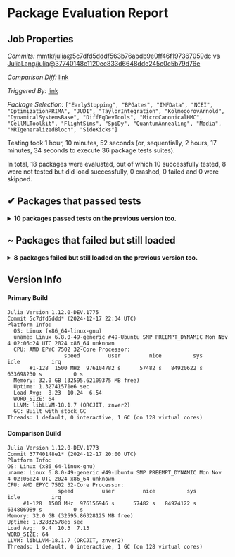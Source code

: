 # Package Evaluation Report

## Job Properties

*Commits:* [mmtk/julia@5c7dfd5dddf563b76abdb9e0ff46f197367059dc](https://github.com/mmtk/julia/commit/5c7dfd5dddf563b76abdb9e0ff46f197367059dc) vs [JuliaLang/julia@37740148e1120ec833d6648dde245c0c5b79d76e](https://github.com/JuliaLang/julia/commit/37740148e1120ec833d6648dde245c0c5b79d76e)

*Comparison Diff:* [link](https://github.com/JuliaLang/julia/compare/37740148e1120ec833d6648dde245c0c5b79d76e...mmtk/julia:5c7dfd5dddf563b76abdb9e0ff46f197367059dc)

*Triggered By:* [link](https://github.com/JuliaLang/julia/pull/56288#issuecomment-2549818609)

*Package Selection:* `["EarlyStopping", "BPGates", "IMFData", "NCEI", "OptimizationPRIMA", "JUDI", "TaylorIntegration", "KolmogorovArnold", "DynamicalSystemsBase", "DiffEqDevTools", "MicroCanonicalHMC", "CellMLToolkit", "FlightSims", "SpiDy", "QuantumAnnealing", "Modia", "MRIgeneralizedBloch", "SideKicks"]`

Testing took 1 hour, 10 minutes, 52 seconds (or, sequentially, 2 hours, 17 minutes, 34 seconds to execute 36 package tests suites).

In total, 18 packages were evaluated, out of which 10 successfully tested, 8 were not tested but did load successfully, 0 crashed, 0 failed and 0 were skipped.


## ✔ Packages that passed tests

<details><summary><strong>10 packages passed tests on the previous version too.</strong></summary>
<p>

| Package | History (11-18 to 12-17) |
| ------- | ------- |
| [EarlyStopping v0.3.0](https://s3.amazonaws.com/julialang-reports/nanosoldier/pkgeval/by_hash/5c7dfd5_vs_3774014/EarlyStopping.primary.log) | <span class="history">▅▅▅▇▇▅▇▇▇▇▅▅▅</span> |
| [DynamicalSystemsBase v3.13.0](https://s3.amazonaws.com/julialang-reports/nanosoldier/pkgeval/by_hash/5c7dfd5_vs_3774014/DynamicalSystemsBase.primary.log) | <span class="history">▅▅▅▅▅▅▅▅▅▅▅▅▅</span> |
| [TaylorIntegration v0.16.2](https://s3.amazonaws.com/julialang-reports/nanosoldier/pkgeval/by_hash/5c7dfd5_vs_3774014/TaylorIntegration.primary.log) | <span class="history">▅▅▅▅▅▅▅▅▅▇▇▅▇</span> |
| [JUDI v4.0.2](https://s3.amazonaws.com/julialang-reports/nanosoldier/pkgeval/by_hash/5c7dfd5_vs_3774014/JUDI.primary.log) | <span class="history">▇▇▇▅▃▇▅▃▃▇▃▃▃</span> |
| [IMFData v0.2.2](https://s3.amazonaws.com/julialang-reports/nanosoldier/pkgeval/by_hash/5c7dfd5_vs_3774014/IMFData.primary.log) | <span class="history">▇▇▇▇▇▇▇▇▇▇▇▇▇</span> |
| [NCEI v1.1.2](https://s3.amazonaws.com/julialang-reports/nanosoldier/pkgeval/by_hash/5c7dfd5_vs_3774014/NCEI.primary.log) | <span class="history">▇▇▇▅▇▅▇▇▇▇▇▇▇</span> |
| [BPGates v1.2.0](https://s3.amazonaws.com/julialang-reports/nanosoldier/pkgeval/by_hash/5c7dfd5_vs_3774014/BPGates.primary.log) | <span class="history">▇▇▅▇▇▇▇▇▇▇▇▇▅</span> |
| [OptimizationPRIMA v0.3.0](https://s3.amazonaws.com/julialang-reports/nanosoldier/pkgeval/by_hash/5c7dfd5_vs_3774014/OptimizationPRIMA.primary.log) | <span class="history">▅▅▅▅▅▅▅▇▇▅▅▅▅</span> |
| [CellMLToolkit v2.13.0](https://s3.amazonaws.com/julialang-reports/nanosoldier/pkgeval/by_hash/5c7dfd5_vs_3774014/CellMLToolkit.primary.log) | <span class="history">▅▇▅▇▅▇▇▇▅▇▇▇▇</span> |
| [SpiDy v1.3.0](https://s3.amazonaws.com/julialang-reports/nanosoldier/pkgeval/by_hash/5c7dfd5_vs_3774014/SpiDy.primary.log) | <span class="history">▇▇▇▇▇▅▇▇▅▇▅▅▇</span> |

</p>
</details>


## ~ Packages that failed but still loaded

<details><summary><strong>8 packages failed but still loaded on the previous version too.</strong></summary>
<p>

| Package | History (11-18 to 12-17) |
| ------- | ------- |
| [DiffEqDevTools v2.45.1](https://s3.amazonaws.com/julialang-reports/nanosoldier/pkgeval/by_hash/5c7dfd5_vs_3774014/DiffEqDevTools.primary.log) | <span class="history">▅▅▅▅▅▅▅▅▅▅▅▅▅</span> |
| [FlightSims v1.2.0](https://s3.amazonaws.com/julialang-reports/nanosoldier/pkgeval/by_hash/5c7dfd5_vs_3774014/FlightSims.primary.log) | <span class="history">▅▅▅▅▅▅▅▅▅▅▅▅▅</span> |
| [QuantumAnnealing v0.2.0](https://s3.amazonaws.com/julialang-reports/nanosoldier/pkgeval/by_hash/5c7dfd5_vs_3774014/QuantumAnnealing.primary.log) | <span class="history">▅▅▅▅▅▅▅▅▅▅▅▅▅</span> |
| [Modia v0.12.1](https://s3.amazonaws.com/julialang-reports/nanosoldier/pkgeval/by_hash/5c7dfd5_vs_3774014/Modia.primary.log) | <span class="history">▅▅▅▅▅▅▅▇▅▅▅▅▇</span> |
| [KolmogorovArnold v0.0.1](https://s3.amazonaws.com/julialang-reports/nanosoldier/pkgeval/by_hash/5c7dfd5_vs_3774014/KolmogorovArnold.primary.log) | <span class="history">▅▅▅▅▅▅▅▅▅▅▅▅▅</span> |
| [MicroCanonicalHMC v0.1.7](https://s3.amazonaws.com/julialang-reports/nanosoldier/pkgeval/by_hash/5c7dfd5_vs_3774014/MicroCanonicalHMC.primary.log) | <span class="history">▅▅▅▅▅▅▇▅▇▅▅▅▅</span> |
| [SideKicks v0.3.8](https://s3.amazonaws.com/julialang-reports/nanosoldier/pkgeval/by_hash/5c7dfd5_vs_3774014/SideKicks.primary.log) | <span class="history">▅▅▅▅▅▅▅▇▇▇▅▅▅</span> |
| [MRIgeneralizedBloch v0.9.0](https://s3.amazonaws.com/julialang-reports/nanosoldier/pkgeval/by_hash/5c7dfd5_vs_3774014/MRIgeneralizedBloch.primary.log) | <span class="history">▅▅▅▅▅▅▅▅▅▅▅▅▅</span> |

</p>
</details>


## Version Info

#### Primary Build

```
Julia Version 1.12.0-DEV.1775
Commit 5c7dfd5ddd* (2024-12-17 22:34 UTC)
Platform Info:
  OS: Linux (x86_64-linux-gnu)
  uname: Linux 6.8.0-49-generic #49-Ubuntu SMP PREEMPT_DYNAMIC Mon Nov  4 02:06:24 UTC 2024 x86_64 unknown
  CPU: AMD EPYC 7502 32-Core Processor: 
                  speed         user         nice          sys         idle          irq
       #1-128  1500 MHz  976104782 s      57482 s   84920622 s  633698230 s          0 s
  Memory: 32.0 GB (32595.62109375 MB free)
  Uptime: 1.32741571e6 sec
  Load Avg:  8.23  10.24  6.54
  WORD_SIZE: 64
  LLVM: libLLVM-18.1.7 (ORCJIT, znver2)
  GC: Built with stock GC
Threads: 1 default, 0 interactive, 1 GC (on 128 virtual cores)

```

  #### Comparison Build

  ```
Julia Version 1.12.0-DEV.1773
Commit 37740148e1* (2024-12-17 20:00 UTC)
Platform Info:
  OS: Linux (x86_64-linux-gnu)
  uname: Linux 6.8.0-49-generic #49-Ubuntu SMP PREEMPT_DYNAMIC Mon Nov  4 02:06:24 UTC 2024 x86_64 unknown
  CPU: AMD EPYC 7502 32-Core Processor: 
                  speed         user         nice          sys         idle          irq
       #1-128  1500 MHz  976156946 s      57482 s   84924122 s  634806989 s          0 s
  Memory: 32.0 GB (32595.86328125 MB free)
  Uptime: 1.32832578e6 sec
  Load Avg:  9.4  10.3  7.13
  WORD_SIZE: 64
  LLVM: libLLVM-18.1.7 (ORCJIT, znver2)
Threads: 1 default, 0 interactive, 1 GC (on 128 virtual cores)

  ```
  <!-- Generated on 2024-12-19T17:04:53.826 -->
